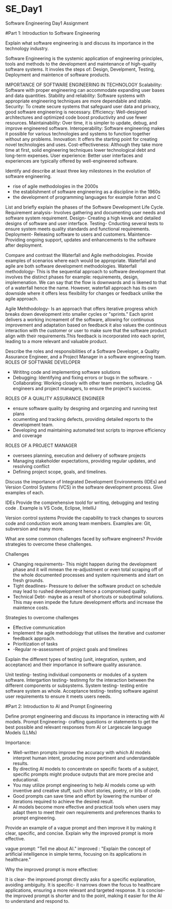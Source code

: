 # SE_Day1
Software Engineering Day1 Assignment

#Part 1: Introduction to Software Engineering

Explain what software engineering is and discuss its importance in the technology industry.

Software Engineering is the systemic application of engineering principles, tools and methods to the development and maintenance of high-quality software systems. It involes the steps of: Design, Develpment, Testing, Deployment and maintence of software products.

IMPORTANCE OF SOFTWARE ENGINEERING IN TECHNOLOGY
Scalability: Software with proper engineering can accommodate expanding user bases and data quantities.
Stability and reliability: Software systems with appropriate engineering techniques are more dependable and stable.
Security: To create secure systems that safeguard user data and privacy, good software engineering is necessary.
Efficiency: Well-designed architectures and optimized code boost productivity and use fewer resources.
Maintainability: Over time, it is simpler to update, debug, and improve engineered software.
Interoperability: Software engineering makes it possible for various technologies and systems to function together without any problems.
Innovation: It offers the starting point for creating novel technologies and uses.
Cost-effectiveness: Although they take more time at first, solid engineering techniques lower technological debt and long-term expenses.
User experience: Better user interfaces and experiences are typically offered by well-engineered software.


Identify and describe at least three key milestones in the evolution of software engineering.
- rise of agile methodologies in the 2000s
- the establishment of software engineering as a discipline in the 1960s
- the development of programming languages for example fotran and C


List and briefly explain the phases of the Software Development Life Cycle.
Requirement analysis- Involves gathering and documenting user needs and software system requirement.
Design- Creating a high kevek and detailed designs of software and user interface.
Testing- Cnducting several tests to ensure system meets quality standards and functional requirements. 
Deployment- Releasing software to users and customers.
Maintence- Providing ongoing support, updates and enhancements to the software after deployment.


Compare and contrast the Waterfall and Agile methodologies. Provide examples of scenarios where each would be appropriate.
Waterfall and agile are both software development methodologies.
Waterfall methodology- This is the sequential approach to software development that involves the distinct phases for example: requirements, design, implemenation. We can say that the flow is downwards and is likened to that of a waterfall hence the name. However, waterfall approach has its own downside where it offers less flexibility for changes or feedback unlike the agile approach.

Agile Mehthodology- Is an approach that offers iterative progress which breaks down development into smaller cycles or "sprints." Each sprint delivers a working increament of the software, allowing for continuous improvement and adaptation based on feedback it also values the continous interaction with the customer or user to make sure that the software product align with their requirements.This feedback is incorporated into each sprint, leading to a more relevant and valuable product.   




Describe the roles and responsibilities of a Software Developer, a Quality Assurance Engineer, and a Project Manager in a software engineering team.
ROLES OF SOFTWARE DEVELOPER
- Writitng code and implementing software solutions
- Debugging: Identifying and fixing errors or bugs in the software.
-Collaborating: Working closely with other team members, including QA engineers and project managers, to ensure the project's success.

ROLES OF A QUALITY ASSURANCE ENGINEER
- ensure software quality by desgning and organzing and running test plans
- ocumenting and tracking defects, providing detailed reports to the development team.
- Developing and maintaining automated test scripts to improve efficiency and coverage

ROLES OF A PROJECT MANAGER
- oversees planning, execution and delivery of software projects
- Managing stakeholder expectations, providing regular updates, and resolving conflict
- Defining project scope, goals, and timelines.


Discuss the importance of Integrated Development Environments (IDEs) and Version Control Systems (VCS) in the software development process. Give examples of each.

IDEs
Provide the comprehensive  toold for writing, debugging and testing code . Example is VS Code, Eclipse, IntelliJ 

Version control systems
Provide the capability to track changes to sources code  and conduction work among team members. 
Examples are: Git, subversion and many more.



What are some common challenges faced by software engineers? Provide strategies to overcome these challenges.

Challenges
- Changing requirements- This might happen during the development phase and it will mmean the re-adjustment or even total scraping off of the whole documented processes and system rquirements and start on fresh grounds.
- Tight deadlines- Pressure to deliver the software product on schedule may lead to rushed development hence a compromised quality.
- Technical Debt- maybe as a result of shortcuts or suboptimal solutions. This may even impede the future development efforts and increase the maintence costs.

Strategies to overcome challenges
- Effective communication
- Implement the agile methodology that utilises the iterative and customer feedback approach.
- Prioritization of tasks
- -Regular re-assessment of project goals and timelines

Explain the different types of testing (unit, integration, system, and acceptance) and their importance in software quality assurance.

Unit testing- testing individual components or modules of a system software.
Intergartion testing- testinmg for the interaction between the different components or subsystems.
System testing- testing entire software system as whole.
Acceptance testing- testing software against user requirements to ensure it meets users needs.


#Part 2: Introduction to AI and Prompt Engineering


Define prompt engineering and discuss its importance in interacting with AI models.
Prompt Engineering- crafting questions  or statements to get the best possible and relevant responses from AI or Largescale language Models (LLMs)

Importance: 
 - Well-written prompts improve the accuracy with which AI models interpret human intent, producing more pertinent and understandable results.
 - By directing AI models to concentrate on specific facets of a subject, specific prompts might produce outputs that are more precise and educational.
 - You may utilize prompt engineering to help AI models come up with inventive and creative stuff, such short stories, poetry, or bits of code.
 - Good prompts can save time and effort by lowering the number of iterations required to achieve the desired result.
 - AI models become more effective and practical tools when users may adapt them to meet their own requirements and preferences thanks to prompt engineering.



Provide an example of a vague prompt and then improve it by making it clear, specific, and concise. Explain why the improved prompt is more effective.

vague prompt: "Tell me about AI."
improved : "Explain the concept of artificial intelligence in simple terms, focusing on its applications in healthcare."

Why the improved prompt is more effective:

It is clear- the improved prompt directly asks for a specific explanation, avoiding ambiguity.
It is specific- it narrows down the focus to healthcare applications, ensuring a more relevant and targeted response.
It is concise- the improved prompt is shorter and to the point, making it easier for the AI to understand and respond to.





